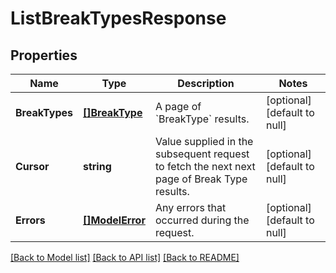 # ListBreakTypesResponse

## Properties
Name | Type | Description | Notes
------------ | ------------- | ------------- | -------------
**BreakTypes** | [**[]BreakType**](BreakType.md) |  A page of &#x60;BreakType&#x60; results. | [optional] [default to null]
**Cursor** | **string** | Value supplied in the subsequent request to fetch the next next page of Break Type results. | [optional] [default to null]
**Errors** | [**[]ModelError**](Error.md) | Any errors that occurred during the request. | [optional] [default to null]

[[Back to Model list]](../README.md#documentation-for-models) [[Back to API list]](../README.md#documentation-for-api-endpoints) [[Back to README]](../README.md)

